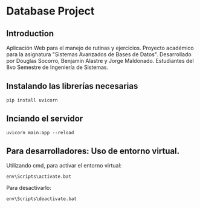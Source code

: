 # Database Project

## Introduction

Aplicación Web para el manejo de rutinas y ejercicios. Proyecto académico para la asignatura "Sistemas Avanzados de Bases de Datos". Desarrollado por Douglas Socorro, Benjamín Alastre y Jorge Maldonado. Estudiantes del 8vo Semestre de Ingeniería de Sistemas.

## Instalando las librerías necesarias

`pip install uvicorn`

## Inciando el servidor

`uvicorn main:app --reload`

## Para desarrolladores: Uso de entorno virtual.

Utilizando cmd, para activar el entorno virtual:

`env\Scripts\activate.bat`

Para desactivarlo:

`env\Scripts\deactivate.bat`